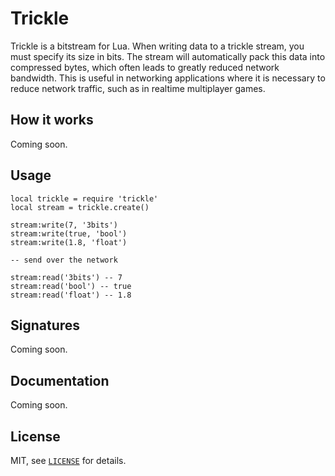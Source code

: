 Trickle
===

Trickle is a bitstream for Lua.  When writing data to a trickle stream, you must specify its size in
bits.  The stream will automatically pack this data into compressed bytes, which often leads to
greatly reduced network bandwidth.  This is useful in networking applications where it is necessary
to reduce network traffic, such as in realtime multiplayer games.

How it works
---

Coming soon.

Usage
---

```
local trickle = require 'trickle'
local stream = trickle.create()

stream:write(7, '3bits')
stream:write(true, 'bool')
stream:write(1.8, 'float')

-- send over the network

stream:read('3bits') -- 7
stream:read('bool') -- true
stream:read('float') -- 1.8
```

Signatures
---

Coming soon.

Documentation
---

Coming soon.

License
---

MIT, see [`LICENSE`](LICENSE) for details.
